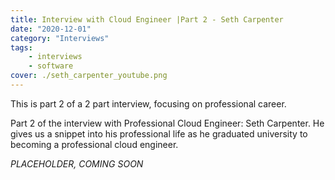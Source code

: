 ```yaml
---
title: Interview with Cloud Engineer |Part 2 - Seth Carpenter
date: "2020-12-01"
category: "Interviews"
tags: 
    - interviews
    - software
cover: ./seth_carpenter_youtube.png
---
```


This is part 2 of a 2 part interview, focusing on professional career.

Part 2 of the interview with Professional Cloud Engineer: Seth Carpenter. He gives us a snippet into his professional life as he graduated university to becoming a professional cloud engineer.

*PLACEHOLDER, COMING SOON*